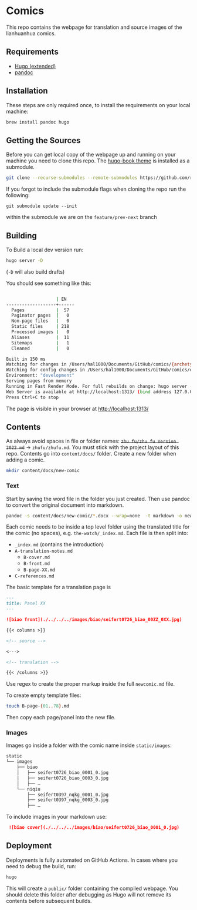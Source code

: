 # Comics

This repo contains the webpage for translation and source images of the lianhuanhua comics.

## Requirements

- [Hugo (extended)](https://gohugo.io)
- [pandoc](https://pandoc.org)

## Installation

These steps are only required once, to install the requirements on your local machine:

```bash
brew install pandoc hugo
```

## Getting the Sources

Before you can get local copy of the webpage up and running on your machine you need to clone this repo. The [hugo-book theme](https://github.com/alex-shpak/hugo-book) is installed as a submodule.

```bash
git clone --recurse-submodules --remote-submodules https://github.com/readchina/comics.git
```

If you forgot to include the submodule flags when cloning the repo run the following:

```
git submodule update --init
```

within the submodule we are on the `feature/prev-next` branch

## Building

To Build a local dev version run:

```bash
hugo server -D  
```

(`-D` will also build drafts)

You should see something like this:

```bash

                   | EN   
-------------------+------
  Pages            |  57  
  Paginator pages  |   0  
  Non-page files   |   0  
  Static files     | 218  
  Processed images |   0  
  Aliases          |  11  
  Sitemaps         |   1  
  Cleaned          |   0  

Built in 150 ms
Watching for changes in /Users/hal1000/Documents/GitHub/comics/{archetypes,content,static,themes}
Watching for config changes in /Users/hal1000/Documents/GitHub/comics/config.toml
Environment: "development"
Serving pages from memory
Running in Fast Render Mode. For full rebuilds on change: hugo server --disableFastRender
Web Server is available at http://localhost:1313/ (bind address 127.0.0.1)
Press Ctrl+C to stop
```

The page is visible in your browser at [http://localhost:1313/](http://localhost:1313/)

## Contents

As always avoid spaces in file or folder names: ~~`zhu fu/zhu fu Version 2022.md`~~ -> `zhufu/zhufu.md`. You must stick with the project layout of this repo. Contents go into `content/docs/` folder. Create a new folder when adding a comic. 

```bash
mkdir content/docs/new-comic
```

### Text

Start by saving the word file in the folder you just created. Then use pandoc to convert the original document into markdown.

```bash
pandoc -s content/docs/new-comic/*.docx --wrap=none  -t markdown -o new-comic/new-comic.md 
```

Each comic needs to be inside a top level folder using the translated title for the comic (no spaces), e.g. `the-watch/_index.md`.
Each file is then split into:
- `_index.md` (contains the introduction)
- `A-translation-notes.md`
  - `B-cover.md`
  - `B-front.md`
  - `B-page-XX.md`
- `C-references.md`

The basic template for a translation page is

```md
---
title: Panel XX
---

![biao front](./../../../images/biao/seifert0726_biao_00ZZ_0XX.jpg)

{{< columns >}}

<!-- source -->

<--->

<!-- translation -->

{{< /columns >}}
```

Use regex to create the proper markup inside the full `newcomic.md` file.

To create empty template files:

```bash
touch B-page-{01..78}.md     
```

Then copy each page/panel into the new file. 


### Images

Images go inside a folder with the comic name inside `static/images`:

```bash
static
└── images
    ├── biao
    │   ├── seifert0726_biao_0001_0.jpg
    │   ├── seifert0726_biao_0003_0.jpg
    │   ├── …
    └── niqiu
        ├── seifert0397_nqkg_0001_0.jpg
        ├── seifert0397_nqkg_0003_0.jpg
        ├── …
```

To include images in your markdown use:

```md
 ![biao cover](./../../../images/biao/seifert0726_biao_0001_0.jpg)
```

## Deployment

Deployments is fully automated on GitHub Actions. In cases where you need to debug the build, run:

```bash
hugo 
```

This will create a `public/` folder containing the compiled webpage. You should delete this folder after debugging as Hugo will not remove its contents before subsequent builds.